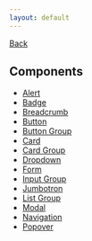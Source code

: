 ```yaml
---
layout: default
---
```

<div class="page-info" markdown="1">

[Back](/)
## Components

</div>

- [Alert](alert)
- [Badge](badge)
- [Breadcrumb](breadcrumb)
- [Button](button)
- [Button Group](buttongroup)
- [Card](card)
- [Card Group](cardgroup)
- [Dropdown](dropdown)
- [Form](form)
- [Input Group](inputgroup)
- [Jumbotron](jumbotron)
- [List Group](listgroup)
- [Modal](modal)
- [Navigation](navigation)
- [Popover](popover)